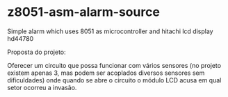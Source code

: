 # z8051-asm-alarm-source
Simple alarm which uses 8051 as microcontroller and hitachi lcd display hd44780

Proposta do projeto:



Oferecer um circuito que possa funcionar com vários sensores (no projeto existem apenas 3, mas podem ser acoplados diversos sensores sem dificuldades) onde quando se abre o circuito o módulo LCD acusa em qual setor ocorreu a invasão.
